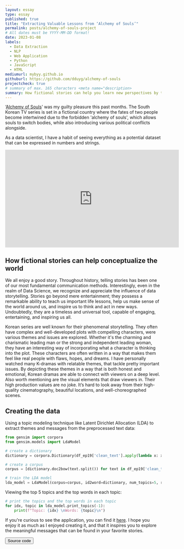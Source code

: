 ```yaml
---
layout: essay
type: essay
published: true
title: "Extracting Valuable Lessons from ‘Alchemy of Souls’"
permalink: posts/alchemy-of-souls-project
# All dates must be YYYY-MM-DD format!
date: 2023-01-08
labels:
  - Data Extraction
  - NLP
  - Web Application
  - Python
  - JavaScript
  - HTML
mediumurl: mybyy.github.io
githuburl: https://github.com/dduyg/alchemy-of-souls
projectcheck: true
# summary of max. 165 characters <meta name="description>
summary: How fictional stories can help you learn new perspectives by turning it into a data-based web application.
---
```



‘<a href="https://www.imdb.com/title/tt20859920/" target="_blank" class="lined">Alchemy of Souls</a>’ was my guilty pleasure this past months. The South Korean TV series is set in a fictional country where the fates of two people become intertwined due to the forbidden 'alchemy of souls', which allows souls to switch bodies, while also introducing various political conflicts alongside.

As a data scientist, I have a habit of seeing everything as a potential dataset that can be expressed in numbers and strings.

<div class="ui embed">
  <iframe width="560" height="315" src="https://www.youtube.com/embed/axXUNvd47GI?cc_load_policy=1" title="YouTube video player" frameborder="0" allow="accelerometer; autoplay; clipboard-write; encrypted-media; gyroscope; picture-in-picture; web-share" allowfullscreen></iframe> 
</div>


## How fictional stories can help conceptualize the world

We all enjoy a good story. Throughout history, telling stories has been one of our most fundamental communication methods. Interestingly, even in the realm of Data Science, we recognize and appreciate the influence of data storytelling. Stories go beyond mere entertainment; they possess a remarkable ability to teach us important life lessons, help us make sense of the world around us, and inspire us to think and act in new ways. Undoubtedly, they are a timeless and universal tool, capable of engaging, entertaining, and inspiring us all.

Korean series are well known for their phenomenal storytelling. They often have complex and well-developed plots with compelling characters, were various themes and issues are explored. Whether it's the charming and charismatic leading man or the strong and independent leading woman, they have an interesting way of incorporating what a character is thinking into the plot. These characters are often written in a way that makes them feel like real people with flaws, hopes, and dreams. I have personally watched many K-dramas with relatable themes, that tackle pretty important issues. By depicting these themes in a way that is both honest and emotional, Korean dramas are able to connect with viewers on a deep level. Also worth mentioning are the visual elements that draw viewers in. Their high production values are no joke. It’s hard to look away from their high-quality cinematography, beautiful locations, and well-choreographed scenes.

## Creating the data

Using a topic modeling technique like Latent Dirichlet Allocation (LDA) to extract themes and messages from the preprocessed text data:

```python
from gensim import corpora
from gensim.models import LdaModel

# create a dictionary
dictionary = corpora.Dictionary(df_ep19['clean_text'].apply(lambda x: x.split()))

# create a corpus
corpus = [dictionary.doc2bow(text.split()) for text in df_ep19['clean_text']]

# train the LDA model
lda_model = LdaModel(corpus=corpus, id2word=dictionary, num_topics=5, random_state=42)
```

Viewing the top 5 topics and the top words in each topic:

```python
# print the topics and the top words in each topic
for idx, topic in lda_model.print_topics(-1):
    print(f"Topic: {idx} \nWords: {topic}\n")
```

If you're curious to see the application, you can find it <a href="https://dduyg.github.io/alchemy-of-souls/" target="_blank" class="home">here</a>. <i class="small grey external alternate icon"></i> I hope you enjoy it as much as I enjoyed creating it, and that it inspires you to explore the meaningful messages that can be found in your favorite stories. 

<a href="https://github.com/dduyg/alchemy-of-souls" target="_blank">
   <button class="ui black button"> <i class="large github icon"></i> Source code </button>
</a>

<script>
  $('.ui.embed').embed();
</script>
